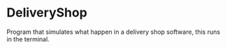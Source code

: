 # DeliveryShop
Program that simulates what happen in a delivery shop software, this runs in the terminal.
